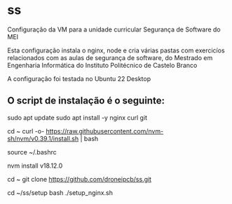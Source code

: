 # ss
Configuração da VM para a unidade curricular Segurança de Software do MEI

Esta configuração instala o nginx, node e cria várias pastas com exercicíos
relacionados com as aulas de segurança de software, do Mestrado em Engenharia Informática
do Instituto Politécnico de Castelo Branco

A configuração foi testada no Ubuntu 22 Desktop

O script de instalação é o seguinte:
-----------------------------------------------------------

sudo apt update
sudo apt install -y nginx curl git

cd ~
curl -o- https://raw.githubusercontent.com/nvm-sh/nvm/v0.39.1/install.sh | bash

source ~/.bashrc

nvm install v18.12.0

cd ~
git clone https://github.com/droneipcb/ss.git

cd ~/ss/setup
bash ./setup_nginx.sh

